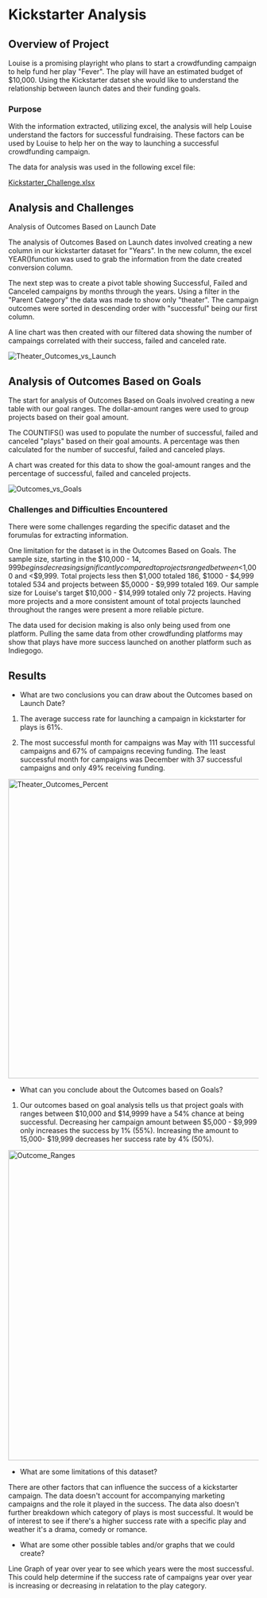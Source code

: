 # Kickstarter Analysis


## Overview of Project

Louise is a promising playright who plans to start a crowdfunding campaign to help fund her play "Fever".  The play will have an estimated budget of $10,000.  Using the Kickstarter datset she would like to understand the relationship between launch dates and their funding goals.

### Purpose

With the information extracted, utilizing excel, the analysis will help Louise understand the factors for successful fundraising.  These factors can be used by Louise to help her on the way to launching a successful crowdfunding campaign.

The data for analysis was used in the following excel file:

[Kickstarter_Challenge.xlsx](https://github.com/mfreel14/kickstarter-analysis/files/6719491/Kickstarter_Challenge.xlsx)

## Analysis and Challenges

Analysis of Outcomes Based on Launch Date

The analysis of Outcomes Based on Launch dates involved creating a new column in our kickstarter dataset for "Years".  In the new column, the excel YEAR()function was used to grab the information from the date created conversion column.  

The next step was to create a pivot table showing Successful, Failed and Canceled campaigns by months through the years.  Using a filter in the "Parent Category" the data was made to show only "theater".  The campaign outcomes were sorted in descending order with "successful" being our first column.  

A line chart was then created with our filtered data showing the number of campaings correlated with their success, failed and canceled rate.

![Theater_Outcomes_vs_Launch](https://user-images.githubusercontent.com/691355/123500475-55a8a780-d60c-11eb-9408-04ef23de0874.png)

## Analysis of Outcomes Based on Goals

The start for analysis of Outcomes Based on Goals involved creating a new table with our goal ranges.  The dollar-amount ranges were used to group projects based on their goal amount.

The COUNTIFS() was used to populate the number of successful, failed and canceled "plays" based on their goal amounts.  A percentage was then calculated for the number of succesful, failed and canceled plays.

A chart was created for this data to show the goal-amount ranges and the percentage of successful, failed and canceled projects.

![Outcomes_vs_Goals](https://user-images.githubusercontent.com/691355/123500528-be901f80-d60c-11eb-90ea-96d9fbc8ba24.png)

### Challenges and Difficulties Encountered

There were some challenges regarding the specific dataset and the forumulas for extracting information.

One limitation for the dataset is in the Outcomes Based on Goals.  The sample size, starting in the $10,000 - $14,999 begins decreasing significantly compared to projects ranged between <$1,000 and <$9,999.  Total projects less then $1,000 totaled 186, $1000 - $4,999 totaled 534 and projects between $5,0000 - $9,999 totaled 169.  Our sample size for Louise's target $10,000 - $14,999 totaled only 72 projects.  Having more projects and a more consistent amount of total projects launched throughout the ranges were present a more reliable picture.  

The data used for decision making is also only being used from one platform.  Pulling the same data from other crowdfunding platforms may show that plays have more success launched on another platform such as Indiegogo.

## Results

- What are two conclusions you can draw about the Outcomes based on Launch Date?

1.  The average success rate for launching a campaign in kickstarter for plays is 61%.

2.  The most successful month for campaigns was May with 111 successful campaigns and 67% of campaigns receving funding.  The least successful month for campaigns was December with 37 successful campaigns and only 49% receiving funding.

<img width="602" alt="Theater_Outcomes_Percent" src="https://user-images.githubusercontent.com/691355/123500640-9654f080-d60d-11eb-8038-b8f1959ac843.png">


- What can you conclude about the Outcomes based on Goals?

1. Our outcomes based on goal analysis tells us that project goals with ranges between $10,000 and $14,9999 have a 54% chance at being successful.  Decreasing her campaign amount between $5,000 - $9,999 only increases the success by 1% (55%).  Increasing the amount to 15,000- $19,999 decreases her success rate by 4% (50%).

<img width="624" alt="Outcome_Ranges" src="https://user-images.githubusercontent.com/691355/123500649-a1a81c00-d60d-11eb-9012-55ee8cd5fcf6.png">

- What are some limitations of this dataset?

There are other factors that can influence the success of a kickstarter campaign.  The data doesn't account for accompanying marketing campaigns and the role it played in the success.  The data also doesn't further breakdown which category of plays is most successful.  It would be of interest to see if there's a higher success rate with a specific play and weather it's a drama, comedy or romance.

- What are some other possible tables and/or graphs that we could create?

Line Graph of year over year to see which years were the most successful.  This could help determine if the success rate of campaigns year over year is increasing or decreasing in relatation to the play category.

